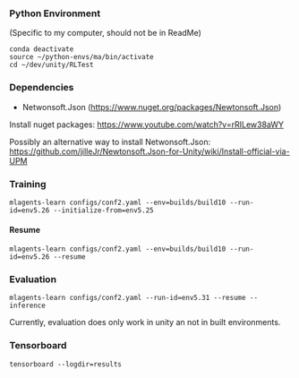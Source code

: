 ### Python Environment

(Specific to my computer, should not be in ReadMe)

```
conda deactivate
source ~/python-envs/ma/bin/activate
cd ~/dev/unity/RLTest
```

### Dependencies

- Netwonsoft.Json (https://www.nuget.org/packages/Newtonsoft.Json)

Install nuget packages: https://www.youtube.com/watch?v=rRILew38aWY

Possibly an alternative way to install Netwonsoft.Json: https://github.com/jilleJr/Newtonsoft.Json-for-Unity/wiki/Install-official-via-UPM

### Training


```
mlagents-learn configs/conf2.yaml --env=builds/build10 --run-id=env5.26 --initialize-from=env5.25
```

#### Resume
```
mlagents-learn configs/conf2.yaml --env=builds/build10 --run-id=env5.26 --resume
```

### Evaluation

```
mlagents-learn configs/conf2.yaml --run-id=env5.31 --resume --inference
```

Currently, evaluation does only work in unity an not in built environments.

### Tensorboard

```
tensorboard --logdir=results
```
